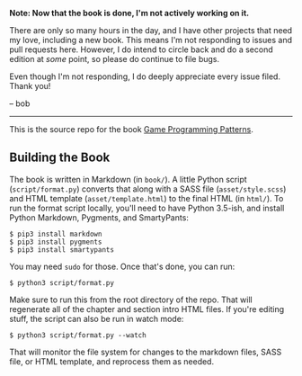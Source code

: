 **Note: Now that the book is done, I'm not actively working on it.**

There are only so many hours in the day, and I have other projects that need my
love, including a new book. This means I'm not responding to issues and pull
requests here. However, I do intend to circle back and do a second edition at
*some* point, so please do continue to file bugs.

Even though I'm not responding, I do deeply appreciate every issue filed.
Thank you!

&ndash; bob

---

This is the source repo for the book [Game Programming Patterns][].

## Building the Book

The book is written in Markdown (in `book/`). A little Python script (`script/format.py`) converts that along with a SASS file (`asset/style.scss`) and HTML template (`asset/template.html`) to the final HTML (in `html/`). To run the format script locally, you'll need to have Python 3.5-ish, and install Python Markdown, Pygments, and SmartyPants:

    $ pip3 install markdown
    $ pip3 install pygments
    $ pip3 install smartypants

You may need `sudo` for those. Once that's done, you can run:

    $ python3 script/format.py

Make sure to run this from the root directory of the repo. That will regenerate all of the chapter and section intro HTML files. If you're editing stuff, the script can also be run in watch mode:

    $ python3 script/format.py --watch

That will monitor the file system for changes to the markdown files, SASS file, or HTML template, and reprocess them as needed.

[game programming patterns]: http://gameprogrammingpatterns.com/
